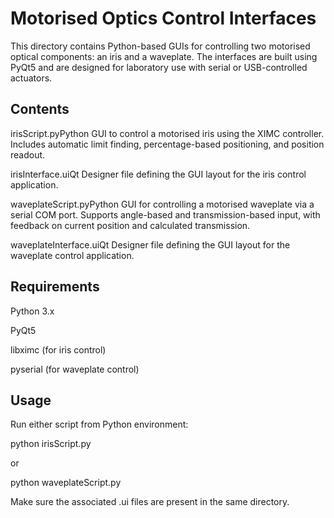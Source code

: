 # Motorised Optics Control Interfaces

This directory contains Python-based GUIs for controlling two motorised optical components: an iris and a waveplate. The interfaces are built using PyQt5 and are designed for laboratory use with serial or USB-controlled actuators.

## Contents

irisScript.pyPython GUI to control a motorised iris using the XIMC controller. Includes automatic limit finding, percentage-based positioning, and position readout.

irisInterface.uiQt Designer file defining the GUI layout for the iris control application.

waveplateScript.pyPython GUI for controlling a motorised waveplate via a serial COM port. Supports angle-based and transmission-based input, with feedback on current position and calculated transmission.

waveplateInterface.uiQt Designer file defining the GUI layout for the waveplate control application.

## Requirements

Python 3.x

PyQt5

libximc (for iris control)

pyserial (for waveplate control)

## Usage

Run either script from Python environment:

python irisScript.py

or

python waveplateScript.py

Make sure the associated .ui files are present in the same directory.



